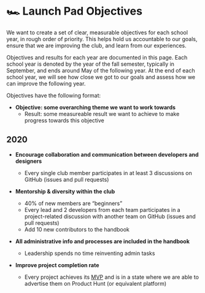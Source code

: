# 🏎 Launch Pad Objectives

We want to create a set of clear, measurable objectives for each school year, in rough order of priority. This helps hold us accountable to our goals, ensure that we are improving the club, and learn from our experiences.

Objectives and results for each year are documented in this page. Each school year is denoted by the year of the fall semester, typically in September, and ends around May of the following year. At the end of each school year, we will see how close we got to our goals and assess how we can improve the following year.

Objectives have the following format:

- **Objective: some overarching theme we want to work towards**
  - Result: some measureable result we want to achieve to make progress towards this objective

## 2020

- **Encourage collaboration and communication between developers and designers**
  - Every single club member participates in at least 3 discussions on GitHub (issues and pull requests)

- **Mentorship & diversity within the club**
  - 40% of new members are “beginners”
  - Every lead and 2 developers from each team participates in a project-related discussion with another team on GitHub (issues and pull requests)
  - Add 10 new contributors to the handbook

- **All administrative info and processes are included in the handbook**
  - Leadership spends no time reinventing admin tasks

- **Improve project completion rate**
  - Every project achieves its [MVP](/handbook/project-management/scope.md#core-feature-and-the-mvp) and is in a state where we are able to advertise them on Product Hunt (or equivalent platform)
